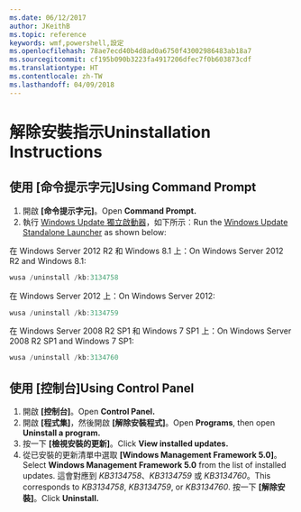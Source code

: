 ```yaml
---
ms.date: 06/12/2017
author: JKeithB
ms.topic: reference
keywords: wmf,powershell,設定
ms.openlocfilehash: 78ae7ecd40b4d8ad0a6750f43002986483ab18a7
ms.sourcegitcommit: cf195b090b3223fa4917206dfec7f0b603873cdf
ms.translationtype: HT
ms.contentlocale: zh-TW
ms.lasthandoff: 04/09/2018
---
```

# <a name="uninstallation-instructions"></a><span data-ttu-id="0486f-102">解除安裝指示</span><span class="sxs-lookup"><span data-stu-id="0486f-102">Uninstallation Instructions</span></span>

## <a name="using-command-prompt"></a><span data-ttu-id="0486f-103">使用 [命令提示字元]</span><span class="sxs-lookup"><span data-stu-id="0486f-103">Using Command Prompt</span></span>
1.  <span data-ttu-id="0486f-104">開啟 **[命令提示字元]**。</span><span class="sxs-lookup"><span data-stu-id="0486f-104">Open **Command Prompt.**</span></span>
2.  <span data-ttu-id="0486f-105">執行 [Windows Update 獨立啟動器](https://support.microsoft.com/en-us/kb/934307)，如下所示︰</span><span class="sxs-lookup"><span data-stu-id="0486f-105">Run the [Windows Update Standalone Launcher](https://support.microsoft.com/en-us/kb/934307) as shown below:</span></span>

<span data-ttu-id="0486f-106">在 Windows Server 2012 R2 和 Windows 8.1 上：</span><span class="sxs-lookup"><span data-stu-id="0486f-106">On Windows Server 2012 R2 and Windows 8.1:</span></span>
```powershell
wusa /uninstall /kb:3134758
```
<span data-ttu-id="0486f-107">在 Windows Server 2012 上：</span><span class="sxs-lookup"><span data-stu-id="0486f-107">On Windows Server 2012:</span></span>
```powershell
wusa /uninstall /kb:3134759
```
<span data-ttu-id="0486f-108">在 Windows Server 2008 R2 SP1 和 Windows 7 SP1 上：</span><span class="sxs-lookup"><span data-stu-id="0486f-108">On Windows Server 2008 R2 SP1 and Windows 7 SP1:</span></span>
```powershell
wusa /uninstall /kb:3134760
```

## <a name="using-control-panel"></a><span data-ttu-id="0486f-109">使用 [控制台]</span><span class="sxs-lookup"><span data-stu-id="0486f-109">Using Control Panel</span></span>
1.  <span data-ttu-id="0486f-110">開啟 **[控制台]**。</span><span class="sxs-lookup"><span data-stu-id="0486f-110">Open **Control Panel.**</span></span>
2.  <span data-ttu-id="0486f-111">開啟 **[程式集]**，然後開啟 **[解除安裝程式]**。</span><span class="sxs-lookup"><span data-stu-id="0486f-111">Open **Programs**, then open **Uninstall a program.**</span></span>
3.  <span data-ttu-id="0486f-112">按一下 **[檢視安裝的更新]**。</span><span class="sxs-lookup"><span data-stu-id="0486f-112">Click **View installed updates.**</span></span>
4.  <span data-ttu-id="0486f-113">從已安裝的更新清單中選取 **[Windows Management Framework 5.0]**。</span><span class="sxs-lookup"><span data-stu-id="0486f-113">Select **Windows Management Framework 5.0** from the list of installed updates.</span></span> <span data-ttu-id="0486f-114">這會對應到 *KB3134758*、*KB3134759* 或 *KB3134760*。</span><span class="sxs-lookup"><span data-stu-id="0486f-114">This corresponds to *KB3134758*, *KB3134759*, or *KB3134760*.</span></span> <span data-ttu-id="0486f-115">按一下 **[解除安裝]**。</span><span class="sxs-lookup"><span data-stu-id="0486f-115">Click **Uninstall.**</span></span>